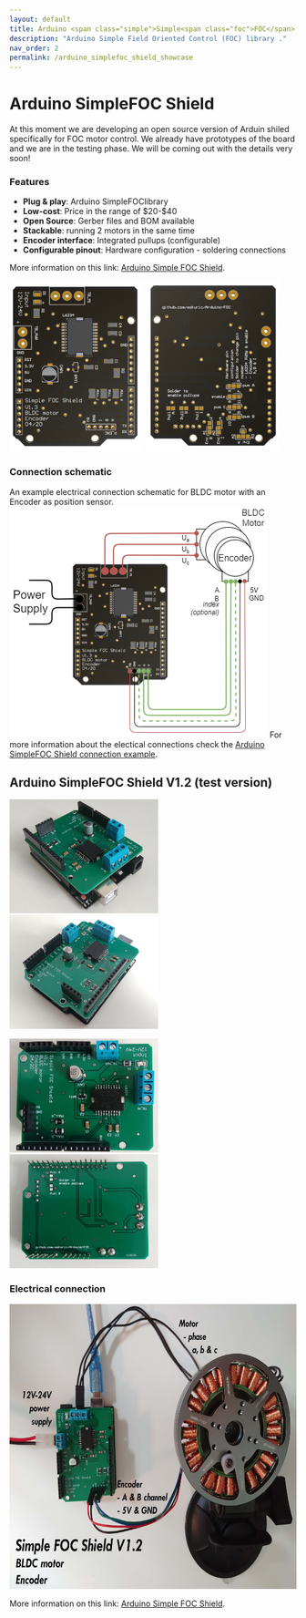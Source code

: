 ```yaml
---
layout: default
title: Arduino <span class="simple">Simple<span class="foc">FOC</span> Shield</span>
description: "Arduino Simple Field Oriented Control (FOC) library ."
nav_order: 2
permalink: /arduino_simplefoc_shield_showcase
---
```



# Arduino <span class="simple">Simple<span class="foc">FOC</span> Shield</span> 

At this moment we are developing an open source version of Arduin shiled specifically for FOC motor control. 
We already have prototypes of the board and we are in the testing phase. We will be coming out with the details very soon!

### Features
- **Plug & play**: Arduino <span class="simple">Simple<span class="foc">FOC</span>library</span> 
- **Low-cost**: Price in the range of \$20-\$40
- **Open Source**: Gerber files and BOM available
- **Stackable**: running 2 motors in the same time
- **Encoder interface**: Integrated pullups (configurable)
- **Configurable pinout**: Hardware configuration - soldering connections
  
More information on this link: [Arduino Simple FOC Shield](https://askuric.github.io/simplefoc.html).

<p> <img src="extras/Images/shield_top_v13.png" style="height:300px">   <img src="extras/Images/shield_v13.png" style="height:300px">
</p>

### Connection schematic
An example electrical connection schematic for BLDC motor with an Encoder as position sensor. 
 <img src="extras/Images/foc_shield_v13.png" >
 For more information about the electical connections check the [Arduino <span class="simple">Simple<span class="foc">FOC</span> Shield</span> connection example](arduino_simplefoc_shield).

## Arduino SimpleFOC Shield V1.2 (test version)
 
<p> <img src="extras/Images/side_shield.jpg" style="height:200px">
 <img src="extras/Images/side2_shield.jpg" style="height:200px"></p>
 <p>
 <img src="extras/Images/top_shield.jpg" style="height:200px"><img src="extras/Images/back_shield.jpg" style="height:200px"></p>

### Electrical connection
 <img src="extras/Images/foc_shield_v12.jpg" style="height:500px">

 
More information on this link: [Arduino Simple FOC Shield](https://askuric.github.io/simplefoc.html).


